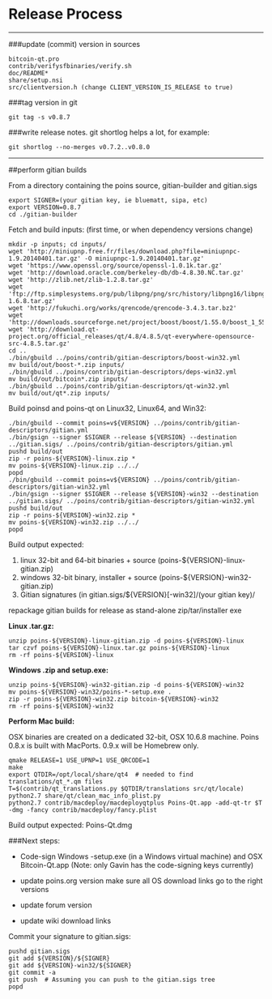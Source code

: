 Release Process
====================

* * *

###update (commit) version in sources


	bitcoin-qt.pro
	contrib/verifysfbinaries/verify.sh
	doc/README*
	share/setup.nsi
	src/clientversion.h (change CLIENT_VERSION_IS_RELEASE to true)

###tag version in git

	git tag -s v0.8.7

###write release notes. git shortlog helps a lot, for example:

	git shortlog --no-merges v0.7.2..v0.8.0

* * *

##perform gitian builds

 From a directory containing the poins source, gitian-builder and gitian.sigs
  
	export SIGNER=(your gitian key, ie bluematt, sipa, etc)
	export VERSION=0.8.7
	cd ./gitian-builder

 Fetch and build inputs: (first time, or when dependency versions change)

	mkdir -p inputs; cd inputs/
	wget 'http://miniupnp.free.fr/files/download.php?file=miniupnpc-1.9.20140401.tar.gz' -O miniupnpc-1.9.20140401.tar.gz'
	wget 'https://www.openssl.org/source/openssl-1.0.1k.tar.gz'
	wget 'http://download.oracle.com/berkeley-db/db-4.8.30.NC.tar.gz'
	wget 'http://zlib.net/zlib-1.2.8.tar.gz'
	wget 'ftp://ftp.simplesystems.org/pub/libpng/png/src/history/libpng16/libpng-1.6.8.tar.gz'
	wget 'http://fukuchi.org/works/qrencode/qrencode-3.4.3.tar.bz2'
	wget 'http://downloads.sourceforge.net/project/boost/boost/1.55.0/boost_1_55_0.tar.bz2'
	wget 'http://download.qt-project.org/official_releases/qt/4.8/4.8.5/qt-everywhere-opensource-src-4.8.5.tar.gz'
	cd ..
	./bin/gbuild ../poins/contrib/gitian-descriptors/boost-win32.yml
	mv build/out/boost-*.zip inputs/
	./bin/gbuild ../poins/contrib/gitian-descriptors/deps-win32.yml
	mv build/out/bitcoin*.zip inputs/
	./bin/gbuild ../poins/contrib/gitian-descriptors/qt-win32.yml
	mv build/out/qt*.zip inputs/

 Build poinsd and poins-qt on Linux32, Linux64, and Win32:
  
	./bin/gbuild --commit poins=v${VERSION} ../poins/contrib/gitian-descriptors/gitian.yml
	./bin/gsign --signer $SIGNER --release ${VERSION} --destination ../gitian.sigs/ ../poins/contrib/gitian-descriptors/gitian.yml
	pushd build/out
	zip -r poins-${VERSION}-linux.zip *
	mv poins-${VERSION}-linux.zip ../../
	popd
	./bin/gbuild --commit poins=v${VERSION} ../poins/contrib/gitian-descriptors/gitian-win32.yml
	./bin/gsign --signer $SIGNER --release ${VERSION}-win32 --destination ../gitian.sigs/ ../poins/contrib/gitian-descriptors/gitian-win32.yml
	pushd build/out
	zip -r poins-${VERSION}-win32.zip *
	mv poins-${VERSION}-win32.zip ../../
	popd

  Build output expected:

  1. linux 32-bit and 64-bit binaries + source (poins-${VERSION}-linux-gitian.zip)
  2. windows 32-bit binary, installer + source (poins-${VERSION}-win32-gitian.zip)
  3. Gitian signatures (in gitian.sigs/${VERSION}[-win32]/(your gitian key)/

repackage gitian builds for release as stand-alone zip/tar/installer exe

**Linux .tar.gz:**

	unzip poins-${VERSION}-linux-gitian.zip -d poins-${VERSION}-linux
	tar czvf poins-${VERSION}-linux.tar.gz poins-${VERSION}-linux
	rm -rf poins-${VERSION}-linux

**Windows .zip and setup.exe:**

	unzip poins-${VERSION}-win32-gitian.zip -d poins-${VERSION}-win32
	mv poins-${VERSION}-win32/poins-*-setup.exe .
	zip -r poins-${VERSION}-win32.zip bitcoin-${VERSION}-win32
	rm -rf poins-${VERSION}-win32

**Perform Mac build:**

  OSX binaries are created on a dedicated 32-bit, OSX 10.6.8 machine.
  Poins 0.8.x is built with MacPorts.  0.9.x will be Homebrew only.

	qmake RELEASE=1 USE_UPNP=1 USE_QRCODE=1
	make
	export QTDIR=/opt/local/share/qt4  # needed to find translations/qt_*.qm files
	T=$(contrib/qt_translations.py $QTDIR/translations src/qt/locale)
	python2.7 share/qt/clean_mac_info_plist.py
	python2.7 contrib/macdeploy/macdeployqtplus Poins-Qt.app -add-qt-tr $T -dmg -fancy contrib/macdeploy/fancy.plist

 Build output expected: Poins-Qt.dmg

###Next steps:

* Code-sign Windows -setup.exe (in a Windows virtual machine) and
  OSX Bitcoin-Qt.app (Note: only Gavin has the code-signing keys currently)

* update poins.org version
  make sure all OS download links go to the right versions

* update forum version

* update wiki download links

Commit your signature to gitian.sigs:

	pushd gitian.sigs
	git add ${VERSION}/${SIGNER}
	git add ${VERSION}-win32/${SIGNER}
	git commit -a
	git push  # Assuming you can push to the gitian.sigs tree
	popd

